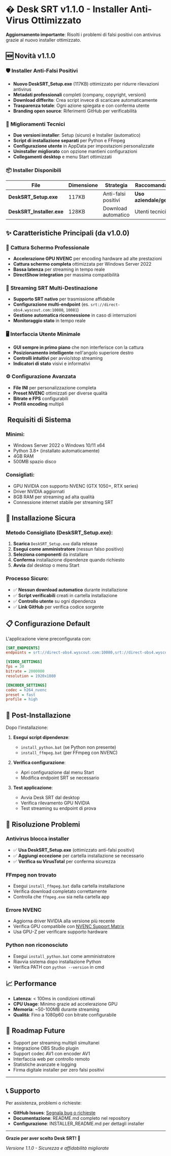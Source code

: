 # �️ Desk SRT v1.1.0 - Installer Anti-Virus Ottimizzato

**Aggiornamento importante**: Risolti i problemi di falsi positivi con antivirus grazie al nuovo installer ottimizzato.

## 🆕 Novità v1.1.0

### 🛡️ **Installer Anti-Falsi Positivi**
- **Nuovo DeskSRT_Setup.exe** (117KB) ottimizzato per ridurre rilevazioni antivirus
- **Metadati professionali** completi (company, copyright, versioni)
- **Download differito**: Crea script invece di scaricare automaticamente
- **Trasparenza totale**: Ogni azione spiegata e con conferma utente
- **Branding open source**: Riferimenti GitHub per verificabilità

### 🔧 **Miglioramenti Tecnici**
- **Due versioni installer**: Setup (sicuro) e Installer (automatico)
- **Script di installazione separati** per Python e FFmpeg
- **Configurazione utente** in AppData per impostazioni personalizzate
- **Uninstaller migliorato** con opzione mantieni configurazioni
- **Collegamenti desktop** e menu Start ottimizzati

### 📦 **Installer Disponibili**

| File | Dimensione | Strategia | Raccomandato per |
|------|------------|-----------|------------------|
| **DeskSRT_Setup.exe** | 117KB | Anti-falsi positivi | **Uso aziendale/generale** |
| **DeskSRT_Installer.exe** | 128KB | Download automatico | Utenti tecnici |

## ✨ Caratteristiche Principali (da v1.0.0)

### 🎯 **Cattura Schermo Professionale**
- **Accelerazione GPU NVENC** per encoding hardware ad alte prestazioni
- **Cattura schermo completa** ottimizzata per Windows Server 2022  
- **Bassa latenza** per streaming in tempo reale
- **DirectShow integration** per massima compatibilità

### 🔗 **Streaming SRT Multi-Destinazione**
- **Supporto SRT nativo** per trasmissione affidabile
- **Configurazione multi-endpoint** (es. `srt://direct-obs4.wyscout.com:10080`, `10081`)
- **Gestione automatica riconnessione** in caso di interruzioni
- **Monitoraggio stato** in tempo reale

### 🖥️ **Interfaccia Utente Minimale**
- **GUI sempre in primo piano** che non interferisce con la cattura
- **Posizionamento intelligente** nell'angolo superiore destro
- **Controlli intuitivi** per avvio/stop streaming
- **Indicatori di stato** visivi e informativi

### ⚙️ **Configurazione Avanzata**
- **File INI** per personalizzazione completa
- **Preset NVENC** ottimizzati per diverse qualità
- **Bitrate e FPS** configurabili
- **Profili encoding** multipli

## ️ **Requisiti di Sistema**

### **Minimi:**
- Windows Server 2022 o Windows 10/11 x64
- Python 3.8+ (installato automaticamente)
- 4GB RAM
- 500MB spazio disco

### **Consigliati:**
- GPU NVIDIA con supporto NVENC (GTX 1050+, RTX series)
- Driver NVIDIA aggiornati
- 8GB RAM per streaming ad alta qualità
- Connessione internet stabile per streaming SRT

## 🚀 **Installazione Sicura**

### **Metodo Consigliato (DeskSRT_Setup.exe):**
1. **Scarica** `DeskSRT_Setup.exe` dalla release
2. **Esegui come amministratore** (nessun falso positivo)
3. **Seleziona componenti** da installare
4. **Conferma** installazione dipendenze quando richiesto
5. **Avvia** dal desktop o menu Start

### **Processo Sicuro:**
- ✅ **Nessun download automatico** durante installazione
- ✅ **Script verificabili** creati in cartella installazione
- ✅ **Controllo utente** su ogni dipendenza
- ✅ **Link GitHub** per verifica codice sorgente

## 📋 **Configurazione Default**

L'applicazione viene preconfigurata con:

```ini
[SRT_ENDPOINTS]
endpoints = srt://direct-obs4.wyscout.com:10080,srt://direct-obs4.wyscout.com:10081

[VIDEO_SETTINGS]
fps = 30
bitrate = 2000000
resolution = 1920x1080

[ENCODER_SETTINGS]
codec = h264_nvenc
preset = fast
profile = high
```

## 🔧 **Post-Installazione**

Dopo l'installazione:

1. **Esegui script dipendenze**:
   - `install_python.bat` (se Python non presente)
   - `install_ffmpeg.bat` (per FFmpeg con NVENC)

2. **Verifica configurazione**:
   - Apri configurazione dal menu Start
   - Modifica endpoint SRT se necessario

3. **Test applicazione**:
   - Avvia Desk SRT dal desktop
   - Verifica rilevamento GPU NVIDIA
   - Test streaming su endpoint di prova

## 🐛 **Risoluzione Problemi**

### **Antivirus blocca installer**
- ✅ **Usa DeskSRT_Setup.exe** (ottimizzato anti-falsi positivi)
- ✅ **Aggiungi eccezione** per cartella installazione se necessario
- ✅ **Verifica su VirusTotal** per conferma sicurezza

### **FFmpeg non trovato**
- Esegui `install_ffmpeg.bat` dalla cartella installazione
- Verifica download completato correttamente
- Controlla che `ffmpeg.exe` sia nella cartella app

### **Errore NVENC**
- Aggiorna driver NVIDIA alla versione più recente
- Verifica GPU compatibile con [NVENC Support Matrix](https://developer.nvidia.com/video-encode-and-decode-gpu-support-matrix-new)
- Usa GPU-Z per verificare supporto hardware

### **Python non riconosciuto**
- Esegui `install_python.bat` come amministratore
- Riavvia sistema dopo installazione Python
- Verifica PATH con `python --version` in cmd

## 📈 **Performance**

- **Latenza**: < 100ms in condizioni ottimali
- **CPU Usage**: Minimo grazie ad accelerazione GPU
- **Memoria**: ~50-100MB durante streaming
- **Qualità**: Fino a 1080p60 con bitrate configurabile

## 🔮 **Roadmap Future**

- Support per streaming multipli simultanei  
- Integrazione OBS Studio plugin
- Support codec AV1 con encoder AV1
- Interfaccia web per controllo remoto
- Statistiche avanzate e logging
- Firma digitale installer per zero falsi positivi

---

## 📞 **Supporto**

Per assistenza, problemi o richieste:
- **GitHub Issues**: [Segnala bug o richieste](https://github.com/enzopellegrino/desk-srt/issues)  
- **Documentazione**: README.md completo nel repository
- **Configurazione**: INSTALLER_README.md per dettagli installer

---

**Grazie per aver scelto Desk SRT! 🎉**

*Versione 1.1.0 - Sicurezza e affidabilità migliorate*

